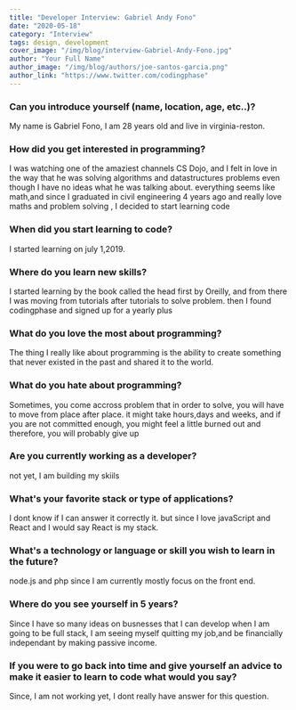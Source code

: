 ```yaml
---
title: "Developer Interview: Gabriel Andy Fono"
date: "2020-05-18"
category: "Interview"
tags: design, development
cover_image: "/img/blog/interview-Gabriel-Andy-Fono.jpg"
author: "Your Full Name"
author_image: "/img/blog/authors/joe-santos-garcia.png"
author_link: "https://www.twitter.com/codingphase"
---
```


### Can you introduce yourself (name, location, age, etc..)?

My name is Gabriel Fono, I am 28 years old and live in virginia-reston.

### How did you get interested in programming?
I was watching one of the amaziest  channels CS Dojo, and I felt in love in the way that he was solving algorithms and datastructures problems even though I have 
no ideas what he was talking about. everything seems like math,and since I graduated in civil engineering 4 years ago and really love maths and problem solving , I decided to start learning code

### When did you start learning to code?

I started learning on july 1,2019.

### Where do you learn new skills?

I started learning by the book called the head first by Oreilly, and from there I was moving from tutorials after tutorials to solve problem.
then I found codingphase and signed up for a yearly plus

### What do you love the most about programming?

The thing I really like about programming is the ability to create something that never existed in the past and shared it to the world.

### What do you hate about programming?

Sometimes, you come accross problem that in order to solve, you will have to move from place after place.
it might take hours,days and weeks,  and if you are not committed enough, you might feel a little burned out and therefore, you will probably give up

### Are you currently working as a developer?

not yet, I am building my skiils 

### What's your favorite stack or type of applications?
I dont know if I can answer it correctly it.
but since I love javaScript and React and I would say React is my stack.

### What's a technology or language or skill you wish to learn in the future?

node.js and php since I am currently  mostly focus on the front end.

### Where do you see yourself in 5 years?
Since I have so many ideas on busnesses that I can develop when I am going to be full stack,
I am seeing myself quitting my job,and be financially independant by making passive income.

### If you were to go back into time and give yourself an advice to make it easier to learn to code what would you say?

Since, I am not working yet, I dont really have answer for this question.
